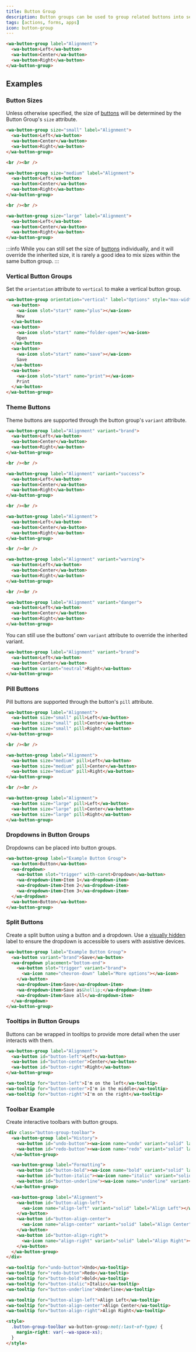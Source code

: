 ```yaml
---
title: Button Group
description: Button groups can be used to group related buttons into sections.
tags: [actions, forms, apps]
icon: button-group
---
```


```html {.example}
<wa-button-group label="Alignment">
  <wa-button>Left</wa-button>
  <wa-button>Center</wa-button>
  <wa-button>Right</wa-button>
</wa-button-group>
```

## Examples

### Button Sizes

Unless otherwise specified,
the size of [buttons](/docs/components/button) will be determined by the Button Group's `size` attribute.

```html {.example}
<wa-button-group size="small" label="Alignment">
  <wa-button>Left</wa-button>
  <wa-button>Center</wa-button>
  <wa-button>Right</wa-button>
</wa-button-group>

<br /><br />

<wa-button-group size="medium" label="Alignment">
  <wa-button>Left</wa-button>
  <wa-button>Center</wa-button>
  <wa-button>Right</wa-button>
</wa-button-group>

<br /><br />

<wa-button-group size="large" label="Alignment">
  <wa-button>Left</wa-button>
  <wa-button>Center</wa-button>
  <wa-button>Right</wa-button>
</wa-button-group>
```

:::info
While you can still set the size of [buttons](/docs/components/button) individually,
and it will override the inherited size,
it is rarely a good idea to mix sizes within the same button group.
:::

### Vertical Button Groups

Set the `orientation` attribute to `vertical` to make a vertical button group.

```html {.example}
<wa-button-group orientation="vertical" label="Options" style="max-width: 120px;">
  <wa-button>
    <wa-icon slot="start" name="plus"></wa-icon>
    New
  </wa-button>
  <wa-button>
    <wa-icon slot="start" name="folder-open"></wa-icon>
    Open
  </wa-button>
  <wa-button>
    <wa-icon slot="start" name="save"></wa-icon>
    Save
  </wa-button>
  <wa-button>
    <wa-icon slot="start" name="print"></wa-icon>
    Print
  </wa-button>
</wa-button-group>
```

### Theme Buttons

Theme buttons are supported through the button group's `variant` attribute.

```html {.example}
<wa-button-group label="Alignment" variant="brand">
  <wa-button>Left</wa-button>
  <wa-button>Center</wa-button>
  <wa-button>Right</wa-button>
</wa-button-group>

<br /><br />

<wa-button-group label="Alignment" variant="success">
  <wa-button>Left</wa-button>
  <wa-button>Center</wa-button>
  <wa-button>Right</wa-button>
</wa-button-group>

<br /><br />

<wa-button-group label="Alignment">
  <wa-button>Left</wa-button>
  <wa-button>Center</wa-button>
  <wa-button>Right</wa-button>
</wa-button-group>

<br /><br />

<wa-button-group label="Alignment" variant="warning">
  <wa-button>Left</wa-button>
  <wa-button>Center</wa-button>
  <wa-button>Right</wa-button>
</wa-button-group>

<br /><br />

<wa-button-group label="Alignment" variant="danger">
  <wa-button>Left</wa-button>
  <wa-button>Center</wa-button>
  <wa-button>Right</wa-button>
</wa-button-group>
```

You can still use the buttons’ own `variant` attribute to override the inherited variant.

```html {.example}
<wa-button-group label="Alignment" variant="brand">
  <wa-button>Left</wa-button>
  <wa-button>Center</wa-button>
  <wa-button variant="neutral">Right</wa-button>
</wa-button-group>
```

### Pill Buttons

Pill buttons are supported through the button's `pill` attribute.

```html {.example}
<wa-button-group label="Alignment">
  <wa-button size="small" pill>Left</wa-button>
  <wa-button size="small" pill>Center</wa-button>
  <wa-button size="small" pill>Right</wa-button>
</wa-button-group>

<br /><br />

<wa-button-group label="Alignment">
  <wa-button size="medium" pill>Left</wa-button>
  <wa-button size="medium" pill>Center</wa-button>
  <wa-button size="medium" pill>Right</wa-button>
</wa-button-group>

<br /><br />

<wa-button-group label="Alignment">
  <wa-button size="large" pill>Left</wa-button>
  <wa-button size="large" pill>Center</wa-button>
  <wa-button size="large" pill>Right</wa-button>
</wa-button-group>
```

### Dropdowns in Button Groups

Dropdowns can be placed into button groups.

```html {.example}
<wa-button-group label="Example Button Group">
  <wa-button>Button</wa-button>
  <wa-dropdown>
    <wa-button slot="trigger" with-caret>Dropdown</wa-button>
    <wa-dropdown-item>Item 1</wa-dropdown-item>
    <wa-dropdown-item>Item 2</wa-dropdown-item>
    <wa-dropdown-item>Item 3</wa-dropdown-item>
  </wa-dropdown>
  <wa-button>Button</wa-button>
</wa-button-group>
```

### Split Buttons

Create a split button using a button and a dropdown. Use a [visually hidden](/docs/components/visually-hidden) label to ensure the dropdown is accessible to users with assistive devices.

```html {.example}
<wa-button-group label="Example Button Group">
  <wa-button variant="brand">Save</wa-button>
  <wa-dropdown placement="bottom-end">
    <wa-button slot="trigger" variant="brand">
      <wa-icon name="chevron-down" label="More options"></wa-icon>
    </wa-button>
    <wa-dropdown-item>Save</wa-dropdown-item>
    <wa-dropdown-item>Save as&hellip;</wa-dropdown-item>
    <wa-dropdown-item>Save all</wa-dropdown-item>
  </wa-dropdown>
</wa-button-group>
```

### Tooltips in Button Groups

Buttons can be wrapped in tooltips to provide more detail when the user interacts with them.

```html {.example}
<wa-button-group label="Alignment">
  <wa-button id="button-left">Left</wa-button>
  <wa-button id="button-center">Center</wa-button>
  <wa-button id="button-right">Right</wa-button>
</wa-button-group>

<wa-tooltip for="button-left">I'm on the left</wa-tooltip>
<wa-tooltip for="button-center">I'm in the middle</wa-tooltip>
<wa-tooltip for="button-right">I'm on the right</wa-tooltip>
```

### Toolbar Example

Create interactive toolbars with button groups.

```html {.example}
<div class="button-group-toolbar">
  <wa-button-group label="History">
    <wa-button id="undo-button"><wa-icon name="undo" variant="solid" label="Undo"></wa-icon></wa-button>
    <wa-button id="redo-button"><wa-icon name="redo" variant="solid" label="Redo"></wa-icon></wa-button>
  </wa-button-group>

  <wa-button-group label="Formatting">
    <wa-button id="button-bold"><wa-icon name="bold" variant="solid" label="Bold"></wa-icon></wa-button>
    <wa-button id="button-italic"><wa-icon name="italic" variant="solid" label="Italic"></wa-icon></wa-button>
    <wa-button id="button-underline"><wa-icon name="underline" variant="solid" label="Underline"></wa-icon></wa-button>
  </wa-button-group>

  <wa-button-group label="Alignment">
    <wa-button id="button-align-left">
      <wa-icon name="align-left" variant="solid" label="Align Left"></wa-icon>
    </wa-button>
    <wa-button id="button-align-center">
      <wa-icon name="align-center" variant="solid" label="Align Center"></wa-icon>
    </wa-button>
    <wa-button id="button-align-right">
      <wa-icon name="align-right" variant="solid" label="Align Right"></wa-icon>
    </wa-button>
  </wa-button-group>
</div>

<wa-tooltip for="undo-button">Undo</wa-tooltip>
<wa-tooltip for="redo-button">Redo</wa-tooltip>
<wa-tooltip for="button-bold">Bold</wa-tooltip>
<wa-tooltip for="button-italic">Italic</wa-tooltip>
<wa-tooltip for="button-underline">Underline</wa-tooltip>

<wa-tooltip for="button-align-left">Align Left</wa-tooltip>
<wa-tooltip for="button-align-center">Align Center</wa-tooltip>
<wa-tooltip for="button-align-right">Align Right</wa-tooltip>

<style>
  .button-group-toolbar wa-button-group:not(:last-of-type) {
    margin-right: var(--wa-space-xs);
  }
</style>
```
